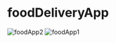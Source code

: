 # foodDeliveryApp
![foodApp2](https://user-images.githubusercontent.com/65275009/115923319-b0eadc00-a49b-11eb-8b74-d188e09fc8d3.jpeg)
![foodApp1](https://user-images.githubusercontent.com/65275009/115923359-bea06180-a49b-11eb-9f72-5abcf8008232.jpeg)

